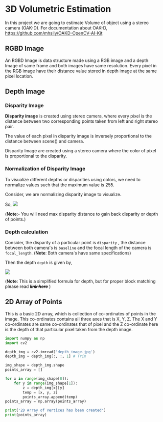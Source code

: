 # 3D Volumetric Estimation
In this project we are going to estimate Volume of object using a stereo camera (OAK-D).
For documentation about OAK-D, https://github.com/mhsily/OAKD-OpenCV-AI-Kit

## RGBD Image
An RGBD Image is data structure made using a RGB image and a depth Image of same frame and both images have same resolution. 
Every pixel in the RGB image have their distance value stored in depth image at the same pixel location.

## Depth Image
### Disparity Image
**Disparity image** is created using stereo camera, where every pixel is the distance between two corresponding points taken from left and right stereo pair.

The value of each pixel in disparity image is inversely proportional to the distance between scene() and camera.

Disparity Image are created using a stereo camera where the color of pixel is proportional to the disparity. 

### Normalization of Disparity Image
To visualize different depths or disparities using colors, we need to normalize values such that the maximum value is 255.

Consider, we are normalizing disparity image to visualize. 

So, 
<img src="https://render.githubusercontent.com/render/math?math=normalized\_frame = \frac{disparity\_frame}{max\_disparity} \times 255">

(**Note**:- You will need max disparity distance to gain back disparity or depth of points.)

### Depth calculation
Consider, the disparity of a particular point is ```disparity``` , the distance between both camera's is ```baseline``` and the focal length of the camera is ```focal_length```.
(**Note**: Both camera's have same specifications)

Then the depth ```depth``` is given by,

<img src="https://render.githubusercontent.com/render/math?math=depth = \frac{baseline \times focal\_length}{disparity}">

(**Note**: This is a simplified formula for depth, but for proper block matching please read ***~~link here~~*** )


## 2D Array of Points
This is a basic 2D array, which is collection of co-ordinates of points in the image. 
This co-ordinates contains all three axes that is X, Y, Z.
The X and Y co-ordinates are same co-ordinates that of pixel and the Z co-ordinate here is the depth of that particular pixel taken from the depth image.

```python
import numpy as np
import cv2

depth_img = cv2.imread('depth_image.jpg')
depth_img = depth_img[:, :, 1] # Trim 

img_shape = depth_img.shape
points_array = [] 

for x in range(img_shape[0]):
	for y in range(img_shape[1]):
		z = depth_img[x][y]
		temp = [x, y, z]
		points_array.append(temp)
points_array = np.array(points_array)

print('2D Array of Vertices has been created')
print(points_array)
```